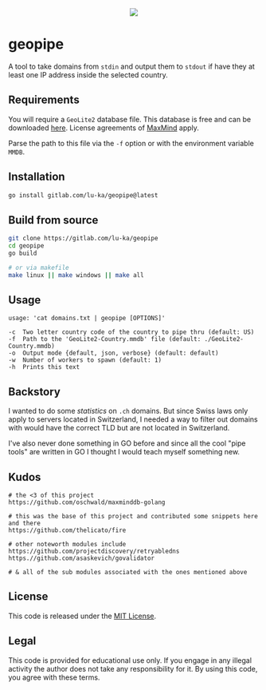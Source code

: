 <div align="center">
    <img src="https://gitlab.com/lu-ka/geopipe/-/raw/main/geopipe.png">
</div>

# geopipe

A tool to take domains from `stdin` and output them to `stdout` if have they at least one IP address inside the selected country.

## Requirements
You will require a `GeoLite2` database file. This database is free and can be downloaded [here](https://dev.maxmind.com/geoip/geolite2-free-geolocation-data). License agreements of [MaxMind](https://maxmind.com) apply.

Parse the path to this file via the `-f` option or with the environment variable `MMDB`.

## Installation
```bash
go install gitlab.com/lu-ka/geopipe@latest
```

## Build from source
```bash
git clone https://gitlab.com/lu-ka/geopipe
cd geopipe
go build

# or via makefile
make linux || make windows || make all
```

## Usage
```
usage: 'cat domains.txt | geopipe [OPTIONS]'

-c	Two letter country code of the country to pipe thru (default: US)
-f	Path to the 'GeoLite2-Country.mmdb' file (default: ./GeoLite2-Country.mmdb)
-o	Output mode {default, json, verbose} (default: default)
-w	Number of workers to spawn (default: 1)
-h	Prints this text
```

## Backstory
I wanted to do some _statistics_ on `.ch` domains. But since Swiss laws only apply to servers located in Switzerland, I needed a way to filter out domains with would have the correct TLD but are not located in Switzerland.

I've also never done something in GO before and since all the cool "pipe tools" are written in GO I thought I would teach myself something new.

## Kudos
```
# the <3 of this project
https://github.com/oschwald/maxminddb-golang 

# this was the base of this project and contributed some snippets here and there
https://github.com/thelicato/fire

# other noteworth modules include
https://github.com/projectdiscovery/retryabledns
https.//github.com/asaskevich/govalidator

# & all of the sub modules associated with the ones mentioned above
```

## License
This code is released under the [MIT License](https://gitlab.com/lu-ka/geopipe/blob/main/LICENSE).

## Legal
This code is provided for educational use only. If you engage in any illegal activity the author does not take any responsibility for it. By using this code, you agree with these terms.